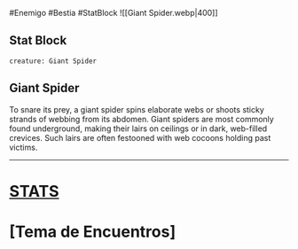 #Enemigo #Bestia #StatBlock
![[Giant Spider.webp|400]]
## Stat Block
```statblock
creature: Giant Spider
```
## Giant Spider
To snare its prey, a giant spider spins elaborate webs or shoots sticky strands of webbing from its abdomen. Giant spiders are most commonly found underground, making their lairs on ceilings or in dark, web-filled crevices. Such lairs are often festooned with web cocoons holding past victims.
***
# [STATS](https://5e.tools/bestiary.html#giant%20spider_mm)
# [Tema de Encuentros]